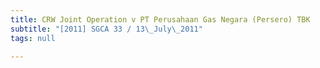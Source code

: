 ```yaml
---
title: CRW Joint Operation v PT Perusahaan Gas Negara (Persero) TBK
subtitle: "[2011] SGCA 33 / 13\_July\_2011"
tags: null

---
```


